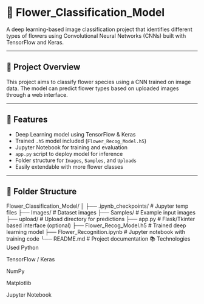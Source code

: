 # 🌸 Flower_Classification_Model

A deep learning-based image classification project that identifies different types of flowers using Convolutional Neural Networks (CNNs) built with TensorFlow and Keras.

---

## 🧠 Project Overview

This project aims to classify flower species using a CNN trained on image data. The model can predict flower types based on uploaded images through a web interface.

---

## 🚀 Features

- Deep Learning model using TensorFlow & Keras
- Trained `.h5` model included (`Flower_Recog_Model.h5`)
- Jupyter Notebook for training and evaluation
- `app.py` script to deploy model for inference
- Folder structure for `Images`, `Samples`, and `Uploads`
- Easily extendable with more flower classes

---

## 📁 Folder Structure
Flower_Classification_Model/
│
├── .ipynb_checkpoints/ # Jupyter temp files
├── Images/ # Dataset images
├── Samples/ # Example input images
├── upload/ # Upload directory for predictions
├── app.py # Flask/Tkinter based interface (optional)
├── Flower_Recog_Model.h5 # Trained deep learning model
├── Flower_Recognition.ipynb # Jupyter notebook with training code
└── README.md # Project documentation
📚 Technologies Used
Python

TensorFlow / Keras

NumPy

Matplotlib

Jupyter Notebook
